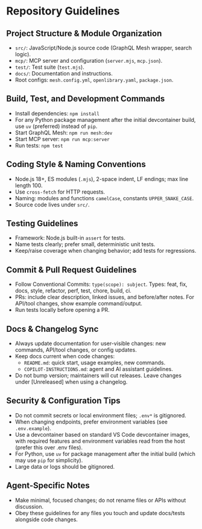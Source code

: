 # Repository Guidelines

## Project Structure & Module Organization

- `src/`: JavaScript/Node.js source code (GraphQL Mesh wrapper, search logic).
- `mcp/`: MCP server and configuration (`server.mjs`, `mcp.json`).
- `test/`: Test suite (`test.mjs`).
- `docs/`: Documentation and instructions.
- Root configs: `mesh.config.yml`, `openlibrary.yaml`, `package.json`.

## Build, Test, and Development Commands

- Install dependencies: `npm install`
- For any Python package management after the initial devcontainer build, use `uv` (preferred) instead of `pip`.
- Start GraphQL Mesh: `npm run mesh:dev`
- Start MCP server: `npm run mcp:server`
- Run tests: `npm test`

## Coding Style & Naming Conventions

- Node.js 18+, ES modules (`.mjs`), 2-space indent, LF endings; max line length 100.
- Use `cross-fetch` for HTTP requests.
- Naming: modules and functions `camelCase`, constants `UPPER_SNAKE_CASE`.
- Source code lives under `src/`.

## Testing Guidelines

- Framework: Node.js built-in `assert` for tests.
- Name tests clearly; prefer small, deterministic unit tests.
- Keep/raise coverage when changing behavior; add tests for regressions.

## Commit & Pull Request Guidelines

- Follow Conventional Commits: `type(scope): subject`.
  Types: feat, fix, docs, style, refactor, perf, test, chore, build, ci.
- PRs: include clear description, linked issues, and before/after notes. For API/tool changes, show example command/output.
- Run tests locally before opening a PR.

## Docs & Changelog Sync

- Always update documentation for user-visible changes: new commands, API/tool changes, or config updates.
- Keep docs current when code changes:
  - `README.md`: quick start, usage examples, new commands.
  - `COPILOT-INSTRUCTIONS.md`: agent and AI assistant guidelines.
- Do not bump version; maintainers will cut releases. Leave changes under [Unreleased] when using a changelog.

## Security & Configuration Tips

- Do not commit secrets or local environment files; `.env*` is gitignored.
- When changing endpoints, prefer environment variables (see `.env.example`).
- Use a devcontainer based on standard VS Code devcontainer images, with required features and environment variables read from the host (prefer this over .env files).
- For Python, use `uv` for package management after the initial build (which may use `pip` for simplicity).
- Large data or logs should be gitignored.

## Agent-Specific Notes

- Make minimal, focused changes; do not rename files or APIs without discussion.
- Obey these guidelines for any files you touch and update docs/tests alongside code changes.